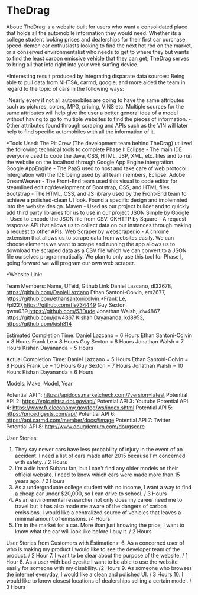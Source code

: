 # TheDrag
About: 
TheDrag is a website built for users who want a consolidated place that holds all the automobile information they would need. Whether its a college student looking prices and dealerships for their first car purchase, speed-demon car enthusiasts looking to find the next hot rod on the market, or a conserved environmentalist who needs to get to where they but wants to find the least carbon emissive vehicle that they can get; TheDrag serves to bring all that info right into your web surfing device. 


*Interesting result produced by integrating disparate data sources: Being able to pull data from NHTSA, carmd, google, and more aided the team in regard to the topic of cars in the following ways: 

-Nearly every if not all automobiles are going to have the same attributes such as pictures, colors, MPG, pricing, VINS etc. Multiple sources for the same attributes will help give the user a better general idea of a model without having to go to multiple websites to find the pieces of information. 
-Other attributes found through scraping and APIs such as the VIN will later help to find specific automobiles with all the information of it. 



*Tools Used: 
The Pit Crew (The development team behind TheDrag) utilized the following technical tools to complete Phase I:
Eclipse - The main IDE everyone used to code the Java, CSS, HTML, JSP, XML, etc. files and to run the website on the localhost through Google App Engine intergration.  
Google AppEngine - The PaaS used to host and take care of web protocol. Intergration with the IDE being used by all team members, Eclipse. 
Adobe DreamWeaver - The Front-End team used this visual to code editor for steamlined editing/development of Bootstrap, CSS, and HTML files. 
Bootstrap - The HTML, CSS, and JS library used by the Front-End team to achieve a polished-clean UI look. Found a specific design and implemnted into the website design. 
Maven - Used as our project builder and to quickly add third party libraries for us to use in our project
JSON Simple by Google - Used to encode the JSON file from CSV.
OKHTTP by Square - A request response API that allows us to collect data on our instances through making a request to other APIs.
Web Scraper by webscraper.io - A chrome extension that allows us to scrape data from websites easily. We can choose elements we want to  scrape and running the app allows us to download the scraped data as a CSV file which we can convert to a JSON file ourselves programmatically. We plan to only use this tool for Phase I, going forward we will program our own web scraper.

*Website Link:

Team Members: Name, UTeid, Github Link
Daniel Lazcano, dl32678, https://github.com/DanielLazcano
Ethan Santoni-Colvin, ers2677, https://github.com/ethansantonicolvin
*Frank Le, Fpl227,https://github.com/fle734449
Guy Sexton, gwm639,https://github.com/53Dude
Jonathan Walsh, jdw4867, https://github.com/jdw4867
Kishan Dayananda, kd8953, https://github.com/kish314


Estimated Completion Time:
Daniel Lazcano = 6 Hours
Ethan Santoni-Colvin = 8 Hours
Frank Le = 8 Hours
Guy Sexton = 8 Hours
Jonathan Walsh = 7 Hours 
Kishan Dayananda = 5 Hours


Actual Completion Time:
Daniel Lazcano = 5 Hours
Ethan Santoni-Colvin = 8 Hours
Frank Le = 10 Hours
Guy Sexton = 7 Hours
Jonathan Walsh = 10 Hours
Kishan Dayananda = 6 Hours


Models: Make, Model, Year

Potential API 1:  https://apidocs.marketcheck.com/?version=latest
Potential API 2: https://vpic.nhtsa.dot.gov/api/
Potential API 3: Youtube
Potential API 4: https://www.fueleconomy.gov/feg/ws/index.shtml
Potential API 5: https://pricedigests.com/api/
Potential API 6: https://api.carmd.com/member/docs#image
Potential API 7: Twitter
Potential API 8: http://www.dougdemuro.com/dougscore


User Stories:

1. They say newer cars have less probability of injury in the event of an accident. I need a list of cars made after 2015 because I'm concerned with safety. / 2 Hours
2. I'm a die hard Subaru fan, but I can't find any older models on their official website. I need to know which cars were made more than 15 years ago. / 2 Hours
3. As a undergraduate college student with no income, I want a way to find a cheap car under $20,000, so I can drive to school. / 3 Hours
4. As an environmental researcher not only does my career need me to travel but it has also made me aware of the dangers of carbon emissions. I would like a centralized source of vehicles that leaves a minimal amount of emissions. /4 Hours
5. I'm in the market for a car. More than just knowing the price, I want to know what the car will look like before I buy it. / 2 Hours

User Stories from Customers with Estimations: 
6. As a concerned user of who is making my product I would like to see the developer team of the product. / 2 Hour
7. I want to be clear about the purpose of the website. / 1 Hour
8. As a user with bad eyesite I want to be able to use the website easily for someone with my disability. /2 Hours
9. As someone who browses the internet everyday, I would like a clean and polished UI. / 3 Hours
10. I would like to know closest locations of dealerships selling a certain model.  / 3 Hours
